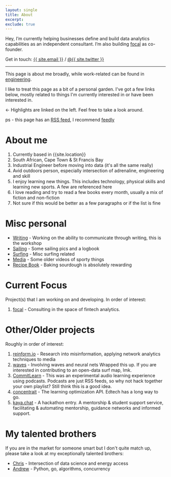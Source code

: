 ```yaml
---
layout: single
title: About
excerpt: 
exclude: true
---
```


Hey, I’m currently helping businesses define and build data analytics capabilities as an independent consultant. I’m also building [focal](https://hellofocal.com) as co-founder.

Get in touch: <a href="mailto:{{ site.email }}?subject=Let's talk data">{{ site.email }}</a>
 / <a href="https://twitter.com/{{ site.twitter }}">@{{ site.twitter }}</a>
 

---

This page is about me broadly, while work-related can be found in [engineering](/engineering).

I like to treat this page as a bit of a personal garden. I've got a few links below, mostly related to things I'm currently interested in or have been interested in. 

<- Highlights are linked on the left. Feel free to take a look around.

ps - this page has an [RSS feed](/feed.xml), I recommend [feedly](https://feedly.com/)

# About me

1. Currently based in {{site.location}}
1. South African, Cape Town & St Francis Bay
1. Industrial Engineer before moving into data (it's all the same really)
1. Avid outdoors person, especially intersection of adrenaline, engineering and skill
1. I enjoy learning new things. This includes technology, physical skills and learning new sports. A few are referenced here
1. I love reading and try to read a few books every month, usually a mix of fiction and non-fiction
1. Not sure if this would be better as a few paragraphs or if the list is fine

# Misc personal

* [Writing](/writing/overview/) - Working on the ability to communicate through writing, this is the workshop
* [Sailing](/about/sailing/) - Some sailing pics and a logbook
* [Surfing](/about/surfing/) - Misc surfing related
* [Media](/about/media/) - Some older videos of sporty things
* [Recipe Book](https://food.rdrn.dev/baking-bread/) - Baking sourdough is absolutely rewarding 

# Current Focus

Project(s) that I am working on and developing. In order of interest:
1. [focal](https://hellofocal.com) - Consulting in the space of fintech analytics.

# Other/Older projects

Roughly in order of interest:
1. [reinform.io](http://reinform.io) - Research into misinformation, applying network analytics techniques to media
1. [waves](http://rdrn.com/waves) - Involving waves and neural nets Wrapped this up. If you are interested in contributing to an open-data surf map, lmk.
1. [CommitLearn](https://mattarderne.github.io/CommitLearn/) - This was an experimental audio learning experience using podcasts. Podcasts are just RSS feeds, so why not hack together your own playlist? Still think this is a good idea.
1. [concentrait](https://mattarderne.github.io/concentrait/) - The learning optimization API. Edtech has a long way to go.
1. [kaya.chat](https://mattarderne.github.io/kaya.chat/) - A hackathon entry. A mentorship & student support service, facilitating & automating mentorship, guidance networks and informed support. 

# My talented brothers

If you are in the market for someone smart but I don't quite match up, please take a look at my exceptionally talented brothers:

* [Chris](https://rdrn.me/) - Intersection of data science and energy access
* [Andrew](https://github.com/zoomie) - Python, go, algorithms, concurrency 
